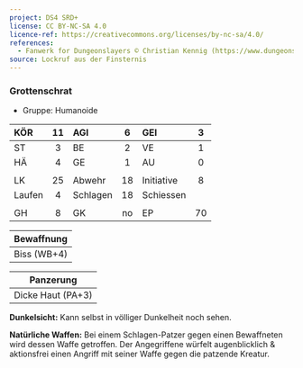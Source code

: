 ```yaml
---
project: DS4 SRD+
license: CC BY-NC-SA 4.0
licence-ref: https://creativecommons.org/licenses/by-nc-sa/4.0/
references: 
  - Fanwerk for Dungeonslayers © Christian Kennig (https://www.dungeonslayers.net/)
source: Lockruf aus der Finsternis
---
```


### Grottenschrat

- Gruppe: Humanoide

| KÖR    | 11  | AGI      |  6  | GEI        |  3  |
| :----- | :-: | :------- | :-: | :--------- | :-: |
| ST     |  3  | BE       |  2  | VE         |  1  |
| HÄ     |  4  | GE       |  1  | AU         |  0  |
|        |     |          |     |            |     |
| LK     | 25  | Abwehr   | 18  | Initiative |  8  |
| Laufen |  4  | Schlagen | 18  | Schiessen  |     |
|        |     |          |     |            |     |
| GH     |  8  | GK       | no  | EP         | 70  |

| Bewaffnung  |
| :---------: |
| Biss (WB+4) |

|     Panzerung     |
| :---------------: |
| Dicke Haut (PA+3) |

**Dunkelsicht:** Kann selbst in völliger Dunkelheit noch sehen.

**Natürliche Waffen:** Bei einem Schlagen-Patzer gegen einen Bewaffneten wird dessen Waffe getroffen. Der Angegriffene würfelt augenblicklich & aktionsfrei einen Angriff mit seiner Waffe gegen die patzende Kreatur.

